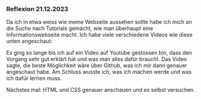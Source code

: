 ### Reflexion 21.12.2023

Da ich in etwa weiss wie meine Webseite aussehen sollte habe ich mich an die Suche nach Tutorials gemacht, wie man überhaupt eine Informationswebseite macht. Ich habe viele verschiedene Videos wie diese unten angeschaut:

Es ging so lange bis ich auf ein Video auf Youtube gestossen bin, dass den Vorgang sehr gut erklärt hat und was man alles dafür braucht. Das Video sagte, die beste Möglichkeit wäre über Github, was ich mir dann genauer angeschaut habe. Am Schluss wusste ich, was ich machen werde und was ich dafür lernen muss.

Nächstes mal: HTML und CSS genauer anschauen und es selbst versuchen.
